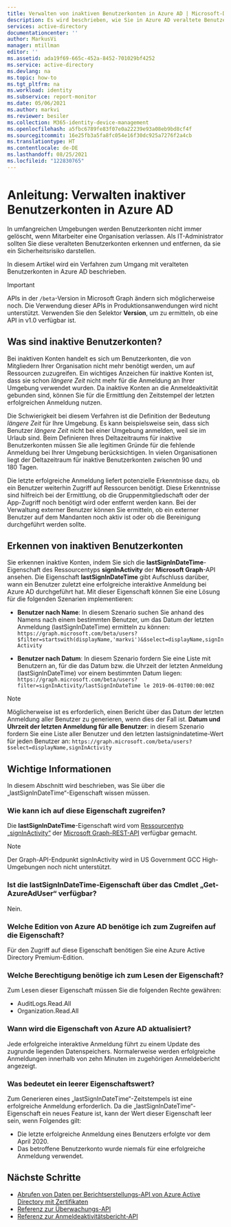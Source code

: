 ```yaml
---
title: Verwalten von inaktiven Benutzerkonten in Azure AD | Microsoft-Dokumentation
description: Es wird beschrieben, wie Sie in Azure AD veraltete Benutzerkonten erkennen und entfernen.
services: active-directory
documentationcenter: ''
author: MarkusVi
manager: mtillman
editor: ''
ms.assetid: ada19f69-665c-452a-8452-701029bf4252
ms.service: active-directory
ms.devlang: na
ms.topic: how-to
ms.tgt_pltfrm: na
ms.workload: identity
ms.subservice: report-monitor
ms.date: 05/06/2021
ms.author: markvi
ms.reviewer: besiler
ms.collection: M365-identity-device-management
ms.openlocfilehash: a5fbc6789fe83f07e0a22239e93a08eb9bd8cf4f
ms.sourcegitcommit: 16e25fb3a5fa8fc054e16f30dc925a7276f2a4cb
ms.translationtype: HT
ms.contentlocale: de-DE
ms.lasthandoff: 08/25/2021
ms.locfileid: "122830765"
---
```

# <a name="how-to-manage-inactive-user-accounts-in-azure-ad"></a>Anleitung: Verwalten inaktiver Benutzerkonten in Azure AD

In umfangreichen Umgebungen werden Benutzerkonten nicht immer gelöscht, wenn Mitarbeiter eine Organisation verlassen. Als IT-Administrator sollten Sie diese veralteten Benutzerkonten erkennen und entfernen, da sie ein Sicherheitsrisiko darstellen.

In diesem Artikel wird ein Verfahren zum Umgang mit veralteten Benutzerkonten in Azure AD beschrieben. 

> [!IMPORTANT]
> APIs in der `/beta`-Version in Microsoft Graph ändern sich möglicherweise noch. Die Verwendung dieser APIs in Produktionsanwendungen wird nicht unterstützt. Verwenden Sie den Selektor **Version**, um zu ermitteln, ob eine API in v1.0 verfügbar ist.

## <a name="what-are-inactive-user-accounts"></a>Was sind inaktive Benutzerkonten?

Bei inaktiven Konten handelt es sich um Benutzerkonten, die von Mitgliedern Ihrer Organisation nicht mehr benötigt werden, um auf Ressourcen zuzugreifen. Ein wichtiges Anzeichen für inaktive Konten ist, dass sie schon *längere Zeit* nicht mehr für die Anmeldung an Ihrer Umgebung verwendet wurden. Da inaktive Konten an die Anmeldeaktivität gebunden sind, können Sie für die Ermittlung den Zeitstempel der letzten erfolgreichen Anmeldung nutzen. 

Die Schwierigkeit bei diesem Verfahren ist die Definition der Bedeutung *längere Zeit* für Ihre Umgebung. Es kann beispielsweise sein, dass sich Benutzer *längere Zeit* nicht bei einer Umgebung anmelden, weil sie im Urlaub sind. Beim Definieren Ihres Deltazeitraums für inaktive Benutzerkonten müssen Sie alle legitimen Gründe für die fehlende Anmeldung bei Ihrer Umgebung berücksichtigen. In vielen Organisationen liegt der Deltazeitraum für inaktive Benutzerkonten zwischen 90 und 180 Tagen. 

Die letzte erfolgreiche Anmeldung liefert potenzielle Erkenntnisse dazu, ob ein Benutzer weiterhin Zugriff auf Ressourcen benötigt.  Diese Erkenntnisse sind hilfreich bei der Ermittlung, ob die Gruppenmitgliedschaft oder der App-Zugriff noch benötigt wird oder entfernt werden kann. Bei der Verwaltung externer Benutzer können Sie ermitteln, ob ein externer Benutzer auf dem Mandanten noch aktiv ist oder ob die Bereinigung durchgeführt werden sollte. 

    
## <a name="how-to-detect-inactive-user-accounts"></a>Erkennen von inaktiven Benutzerkonten

Sie erkennen inaktive Konten, indem Sie sich die **lastSignInDateTime**-Eigenschaft des Ressourcentyps **signInActivity** der **Microsoft Graph**-API ansehen. Die Eigenschaft **lastSignInDateTime** gibt Aufschluss darüber, wann ein Benutzer zuletzt eine erfolgreiche interaktive Anmeldung bei Azure AD durchgeführt hat. Mit dieser Eigenschaft können Sie eine Lösung für die folgenden Szenarien implementieren:

- **Benutzer nach Name**: In diesem Szenario suchen Sie anhand des Namens nach einem bestimmten Benutzer, um das Datum der letzten Anmeldung (lastSignInDateTime) ermitteln zu können: `https://graph.microsoft.com/beta/users?$filter=startswith(displayName,'markvi')&$select=displayName,signInActivity`

- **Benutzer nach Datum**: In diesem Szenario fordern Sie eine Liste mit Benutzern an, für die das Datum bzw. die Uhrzeit der letzten Anmeldung (lastSignInDateTime) vor einem bestimmten Datum liegen: `https://graph.microsoft.com/beta/users?filter=signInActivity/lastSignInDateTime le 2019-06-01T00:00:00Z`

> [!NOTE]
> Möglicherweise ist es erforderlich, einen Bericht über das Datum der letzten Anmeldung aller Benutzer zu generieren, wenn dies der Fall ist.
> **Datum und Uhrzeit der letzten Anmeldung für alle Benutzer**: in diesem Szenario fordern Sie eine Liste aller Benutzer und den letzten lastsignindatetime-Wert für jeden Benutzer an: `https://graph.microsoft.com/beta/users?$select=displayName,signInActivity` 

## <a name="what-you-need-to-know"></a>Wichtige Informationen

In diesem Abschnitt wird beschrieben, was Sie über die „lastSignInDateTime“-Eigenschaft wissen müssen.

### <a name="how-can-i-access-this-property"></a>Wie kann ich auf diese Eigenschaft zugreifen?

Die **lastSignInDateTime**-Eigenschaft wird vom [Ressourcentyp „signInActivity“](/graph/api/resources/signinactivity?view=graph-rest-beta&preserve-view=true) der [Microsoft Graph-REST-API](/graph/overview#whats-in-microsoft-graph) verfügbar gemacht.   

> [!NOTE]
> Der Graph-API-Endpunkt signInActivity wird in US Government GCC High-Umgebungen noch nicht unterstützt.

### <a name="is-the-lastsignindatetime-property-available-through-the-get-azureaduser-cmdlet"></a>Ist die lastSignInDateTime-Eigenschaft über das Cmdlet „Get-AzureAdUser“ verfügbar?

Nein.

### <a name="what-edition-of-azure-ad-do-i-need-to-access-the-property"></a>Welche Edition von Azure AD benötige ich zum Zugreifen auf die Eigenschaft?

Für den Zugriff auf diese Eigenschaft benötigen Sie eine Azure Active Directory Premium-Edition.

### <a name="what-permission-do-i-need-to-read-the-property"></a>Welche Berechtigung benötige ich zum Lesen der Eigenschaft?

Zum Lesen dieser Eigenschaft müssen Sie die folgenden Rechte gewähren: 

- AuditLogs.Read.All
- Organization.Read.All  


### <a name="when-does-azure-ad-update-the-property"></a>Wann wird die Eigenschaft von Azure AD aktualisiert?

Jede erfolgreiche interaktive Anmeldung führt zu einem Update des zugrunde liegenden Datenspeichers. Normalerweise werden erfolgreiche Anmeldungen innerhalb von zehn Minuten im zugehörigen Anmeldebericht angezeigt.
 

### <a name="what-does-a-blank-property-value-mean"></a>Was bedeutet ein leerer Eigenschaftswert?

Zum Generieren eines „lastSignInDateTime“-Zeitstempels ist eine erfolgreiche Anmeldung erforderlich. Da die „lastSignInDateTime“-Eigenschaft ein neues Feature ist, kann der Wert dieser Eigenschaft leer sein, wenn Folgendes gilt:

- Die letzte erfolgreiche Anmeldung eines Benutzers erfolgte vor dem April 2020.
- Das betroffene Benutzerkonto wurde niemals für eine erfolgreiche Anmeldung verwendet.

## <a name="next-steps"></a>Nächste Schritte

* [Abrufen von Daten per Berichtserstellungs-API von Azure Active Directory mit Zertifikaten](tutorial-access-api-with-certificates.md)
* [Referenz zur Überwachungs-API](/graph/api/resources/directoryaudit) 
* [Referenz zur Anmeldeaktivitätsbericht-API](/graph/api/resources/signin)

